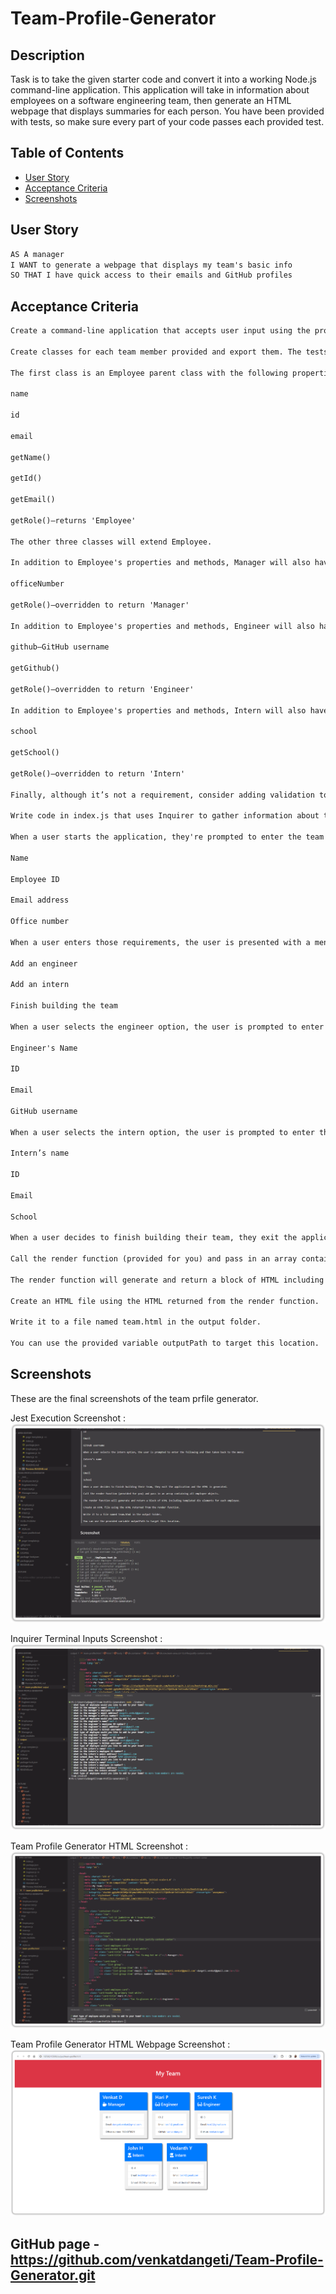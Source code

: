 # Team-Profile-Generator

## Description

Task is to take the given starter code and convert it into a working Node.js command-line application. This application will take in information about employees on a software engineering team, then generate an HTML webpage that displays summaries for each person. You have been provided with tests, so make sure every part of your code passes each provided test.

## Table of Contents

- [User Story](#user-story)
- [Acceptance Criteria](#acceptance-criteria)
- [Screenshots](#screenshots)

## User Story

```md
AS A manager
I WANT to generate a webpage that displays my team's basic info
SO THAT I have quick access to their emails and GitHub profiles
```

## Acceptance Criteria

```md
Create a command-line application that accepts user input using the provided starter code.

Create classes for each team member provided and export them. The tests for these classes, which are located in the _tests_ directory, must ALL pass.

The first class is an Employee parent class with the following properties and methods:

name

id

email

getName()

getId()

getEmail()

getRole()—returns 'Employee'

The other three classes will extend Employee.

In addition to Employee's properties and methods, Manager will also have the following:

officeNumber

getRole()—overridden to return 'Manager'

In addition to Employee's properties and methods, Engineer will also have the following:

github—GitHub username

getGithub()

getRole()—overridden to return 'Engineer'

In addition to Employee's properties and methods, Intern will also have the following:

school

getSchool()

getRole()—overridden to return 'Intern'

Finally, although it’s not a requirement, consider adding validation to ensure that user input is in the proper format.

Write code in index.js that uses Inquirer to gather information about the development team members and creates objects for each team member using the correct classes as blueprints.

When a user starts the application, they're prompted to enter the team manager's:

Name

Employee ID

Email address

Office number

When a user enters those requirements, the user is presented with a menu with the option to:

Add an engineer

Add an intern

Finish building the team

When a user selects the engineer option, the user is prompted to enter the following and then taken back to the menu:

Engineer's Name

ID

Email

GitHub username

When a user selects the intern option, the user is prompted to enter the following and then taken back to the menu:

Intern’s name

ID

Email

School

When a user decides to finish building their team, they exit the application and the HTML is generated.

Call the render function (provided for you) and pass in an array containing all employee objects.

The render function will generate and return a block of HTML including templated div elements for each employee.

Create an HTML file using the HTML returned from the render function.

Write it to a file named team.html in the output folder.

You can use the provided variable outputPath to target this location.
```

## Screenshots

These are the final screenshots of the team prfile generator.

Jest Execution Screenshot : ![Alt text](/imgs/Jest_Execution.png)

Inquirer Terminal Inputs Screenshot : ![Alt text](/imgs/Inquirer_inputs.png)

Team Profile Generator HTML Screenshot : ![Alt text](/imgs/Team%20html%20template.png)

Team Profile Generator HTML Webpage Screenshot : ![Alt text](/imgs/Final%20Results.png)

## GitHub page - https://github.com/venkatdangeti/Team-Profile-Generator.git
